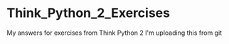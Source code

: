 # Think_Python_2_Exercises
My answers for exercises from Think Python 2
I'm uploading this from git

